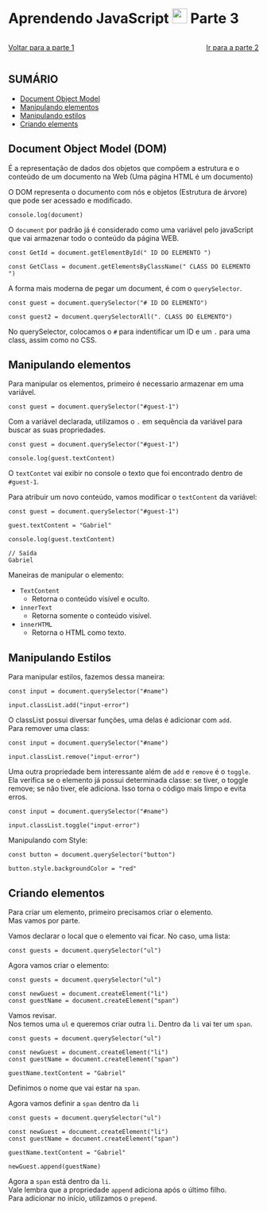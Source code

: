 # Aprendendo JavaScript <img width="30rem" src="https://cdn.jsdelivr.net/gh/devicons/devicon@latest/icons/javascript/javascript-plain.svg"/> Parte 3

<span style="display:flex; justify-content:space-between;">

[Voltar para a parte 1](../README.md)

[Ir para a parte 2](./parte-2.md)

</span>

## SUMÁRIO
- [Document Object Model](#document-object-model-dom)
- [Manipulando elementos](#manipulando-elementos)
- [Manipulando estilos](#manipulando-estilos)
- [Criando elements](#criando-elementos)


## Document Object Model (DOM)
É a representação de dados dos objetos que compõem a estrutura e o conteúdo de um documento na Web (Uma página HTML é um documento)

O DOM representa o documento com nós e objetos (Estrutura de árvore) que pode ser acessado e modificado.

    console.log(document)

O <code>document</code> por padrão já é considerado como uma variável pelo javaScript que vai armazenar todo o conteúdo da página WEB.

    const GetId = document.getElementById(" ID DO ELEMENTO ")

    const GetClass = document.getElementsByClassName(" CLASS DO ELEMENTO ")

A forma mais moderna de pegar um document, é com o <code>querySelector</code>.

    const guest = document.querySelector("# ID DO ELEMENTO")

    const guest2 = document.querySelectorAll(". CLASS DO ELEMENTO")

No querySelector, colocamos o <code>#</code> para indentificar um ID e um <code>.</code> para uma class, assim como no CSS.

## Manipulando elementos
Para manipular os elementos, primeiro é necessario armazenar em uma variável.

    const guest = document.querySelector("#guest-1")

Com a variável declarada, utilizamos o <code>.</code> em sequência da variável para buscar as suas propriedades.

    const guest = document.querySelector("#guest-1")

    console.log(guest.textContent)

O <code>textContet</code> vai exibir no console o texto que foi encontrado dentro de <code>#guest-1</code>.

Para atribuir um novo conteúdo, vamos modificar o <code>textContent</code> da variável:

    const guest = document.querySelector("#guest-1")
    
    guest.textContent = "Gabriel"

    console.log(guest.textContent)

    // Saída
    Gabriel


Maneiras de manipular o elemento:

- <code>TextContent</code>
    - Retorna o conteúdo visível e oculto.
- <code>innerText</code>
    - Retorna somente o conteúdo visível.
- <code>innerHTML</code>
    - Retorna o HTML como texto.

## Manipulando Estilos
Para manipular estilos, fazemos dessa maneira:

    const input = document.querySelector("#name")

    input.classList.add("input-error")

O classList possui diversar funções, uma delas é adicionar com <code>add</code>.
<br>
Para remover uma class:

    const input = document.querySelector("#name")

    input.classList.remove("input-error")

Uma outra propriedade bem interessante além de <code>add</code> e <code>remove</code> é o <code>toggle</code>.
Ela verifica se o elemento já possui determinada classe: se tiver, o toggle remove; se não tiver, ele adiciona.
Isso torna o código mais limpo e evita erros.

    const input = document.querySelector("#name")

    input.classList.toggle("input-error")

Manipulando com Style:

    const button = document.querySelector("button")

    button.style.backgroundColor = "red"

## Criando elementos
Para criar um elemento, primeiro precisamos criar o elemento. <br>
Mas vamos por parte.

Vamos declarar o local que o elemento vai ficar. No caso, uma lista:

    const guests = document.querySelector("ul")

Agora vamos criar o elemento:

    const guests = document.querySelector("ul")

    const newGuest = document.createElement("li")
    const guestName = document.createElement("span")

Vamos revisar.<br>
Nos temos uma <code>ul</code> e queremos criar outra <code>li</code>. Dentro da <code>li</code> vai ter um <code>span</code>.

    const guests = document.querySelector("ul")

    const newGuest = document.createElement("li")
    const guestName = document.createElement("span")

    guestName.textContent = "Gabriel"

Definimos o nome que vai estar na <code>span</code>.

Agora vamos definir a <code>span</code> dentro da <code>li</code>

    const guests = document.querySelector("ul")

    const newGuest = document.createElement("li")
    const guestName = document.createElement("span")

    guestName.textContent = "Gabriel"

    newGuest.append(guestName)

Agora a <code>span</code> está dentro da <code>li</code>.
<br>
Vale lembra que a propriedade <code>append</code> adiciona após o último filho.
<br>
Para adicionar no início, utilizamos o <code>prepend</code>.